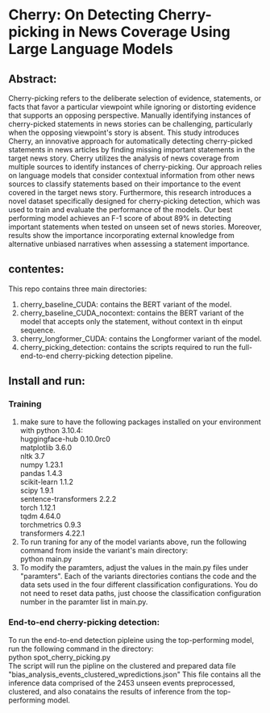 # Cherry: On Detecting Cherry-picking in News Coverage Using Large Language Models
## Abstract: 
Cherry-picking refers to the deliberate selection of evidence, statements, or facts that favor a particular viewpoint while ignoring or distorting evidence that supports an opposing perspective. Manually identifying instances of cherry-picked statements in news stories can be challenging, particularly when the opposing viewpoint's story is absent. This study introduces Cherry, an innovative approach for automatically detecting cherry-picked statements in news articles by finding missing important statements in the target news story. Cherry utilizes the analysis of news coverage from multiple sources to identify instances of cherry-picking. Our approach relies on language models that consider contextual information from other news sources to classify statements based on their importance to the event covered in the target news story. Furthermore, this research introduces a novel dataset specifically designed for cherry-picking detection, which was used to train and evaluate the performance of the models. Our best performing model achieves an F-1 score of about 89\% in detecting important statements when tested on unseen set of news stories. Moreover, results show the importance incorporating external knowledge from alternative unbiased narratives when assessing a statement importance.
## contentes:
This repo contains three main directories:
1. cherry_baseline_CUDA: contains the BERT variant of the model.
2. cherry_baseline_CUDA_nocontext: contains the BERT variant of the model that accepts only the statement, without context in th einput sequence.
3. cherry_longformer_CUDA: contains the Longformer variant of the model.
4. cherry_picking_detection: contains the scripts required to run the full-end-to-end cherry-picking detection pipeline.

## Install and run:
### Training
1. make sure to have the following packages installed on your environment with python 3.10.4: </br>
huggingface-hub       0.10.0rc0 </br>
matplotlib            3.6.0 </br>
nltk                  3.7 </br>
numpy                 1.23.1 </br>
pandas                1.4.3 </br>
scikit-learn          1.1.2 </br>
scipy                 1.9.1 </br>
sentence-transformers 2.2.2 </br>
torch                 1.12.1 </br>
tqdm                  4.64.0 </br>
torchmetrics          0.9.3 </br>
transformers          4.22.1 </br>
2. To run traning for any of the model variants above, run the following command from inside the variant's main directory: </br>
python main.py </br>
3. To modify the paramters, adjust the values in the main.py files under "paramters".
Each of the variants directories contians the code and the data sets used in the four different classification configurations. You do not need to reset data paths, just choose the classification configuration number in the paramter list in main.py.

### End-to-end cherry-picking detection:
To run the end-to-end detection pipleine using the top-performing model, run the following command in the directory: </br>
python spot_cherry_picking.py </br>
The script will run the pipline on the clustered and prepared data file "bias_analysis_events_clustered_wpredictions.json"
This file contains all the inference data comprised of the 2453 unseen events preprocessed, clustered, and also conatains the results of inference from the top-performing model.


